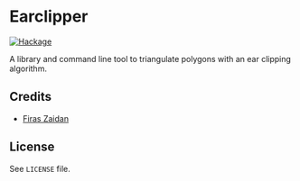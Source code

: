 # Earclipper
[![Hackage](https://img.shields.io/hackage/v/earclipper.svg)](https://hackage.haskell.org/package/earclipper)

A library and command line tool to triangulate polygons with an ear clipping
algorithm.

## Credits

 * [Firas Zaidan](https://github.com/zaidan)

## License

See `LICENSE` file.
